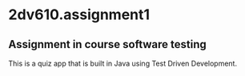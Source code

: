 # 2dv610.assignment1
Assignment in course software testing
------------------------
This is a quiz app that is built in Java using Test Driven Development.
